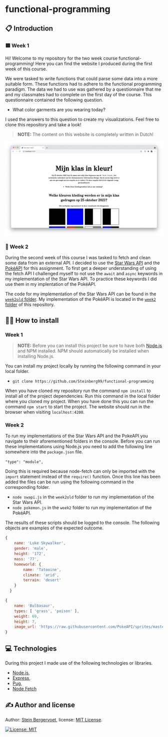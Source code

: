 # functional-programming

## 📋 Introduction

### 🟥 Week 1

Hi! Welcome to my repository for the two week course functional-programming! Here you can find the website I produced during the first week of this course.

We were tasked to write functions that could parse some data into a more suitable form. These functions had to adhere to the functional programming paradigm. The data we had to use was gathered by a questionnaire that me and my classmates had to complete on the first day of the course. This questionnaire contained the following question.

- What color garments are you wearing today?

I used the answers to this question to create my visualizations. Feel free to clone this repository and take a look!

> **NOTE:** The content on this website is completely written in Dutch!

![Homescreen](./images/home.png)

### 💾 Week 2

During the second week of this course I was tasked to fetch and clean some data from an external API. I decided to use the [Star Wars API](https://swapi.dev/) and the [PokéAPI](https://pokeapi.co/) for this assignment. To first get a deeper understanding of using the fetch API I challenged myself to not use the `await` and `async` keywords in my implementation of the Star Wars API. To practice these keywords I did use them in my implentation of the PokéAPI.

The code for my implementation of the Star Wars API can be found in the [`week2old` folder](https://github.com/Steinberg99/functional-programming/tree/main/week2old). My implementation of the PokéAPI is located in the [`week2` folder](https://github.com/Steinberg99/functional-programming/tree/main/week2) of this repository.

## 🧑‍💻 How to install

### Week 1

> **NOTE:** Before you can install this project be sure to have both [Node.js](https://nodejs.org/en/download/) and NPM installed. NPM should automatically be installed when installing Node.js.

You can install my project locally by running the following command in your local folder.

- `git clone https://github.com/Steinberg99/functional-programming`

When you have cloned my repository run the command `npm install` to install all of the project dependencies. Run this command in the local folder where you cloned my project. When you have done this you can run the command `npm start` to start the project. The website should run in the browser when visiting `localhost:4200`.

### Week 2

To run my implementations of the Star Wars API and the PokeAPI you navigate to their aforementioned folders in the console. Before you can run these implementations using Node.js you need to add the following line somewhere into the `package.json` file.

`"type": "module",`

Doing this is required because node-fetch can only be imported with the `import` statement instead of the `require()` function. Once this line has been added the files can be run using the following command in the corresponding folder.

- `node swapi.js` in the `week2old` folder to run my implementation of the Star Wars API.
- `node pokemon.js` in the `week2` folder to run my implementation of the PokéAPI.

The results of these scripts should be logged to the console. The following objects are examples of the expected outcome.

```javascript
{
    name: 'Luke Skywalker',
    gender: 'male',
    height: '172',
    mass: '77',
    homeworld: {
        name: 'Tatooine',
        climate: 'arid',
        terrain: 'desert'
    }
  }
```

```javascript
{
    name: 'Bulbasaur',
    types: [ 'grass', 'poison' ],
    weight: 69,
    height: 7,
    image_url: 'https://raw.githubusercontent.com/PokeAPI/sprites/master/sprites/pokemon/1.png'
}
```

## 💻 Technologies

During this project I made use of the following technologies or libraries.

- [Node.js](https://nodejs.org/en/download/),
- [Express](https://expressjs.com/),
- [Pug](https://pugjs.org/api/getting-started.html),
- [Node Fetch](https://www.npmjs.com/package/node-fetch)

## ✍️ Author and license

Author: [Stein Bergervoet](https://github.com/Steinberg99/), license: [MIT License](https://github.com/Steinberg99/functional-programming/blob/main/LICENSE).

[![License: MIT](https://img.shields.io/badge/License-MIT-yellow.svg)](https://opensource.org/licenses/MIT)
